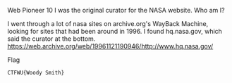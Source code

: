 Web Pioneer
10
I was the original curator for the NASA website. Who am I?

I went through a lot of nasa sites on archive.org's WayBack Machine, looking for sites that had been around in 1996. I found hq.nasa.gov, which said the curator at the bottom.
https://web.archive.org/web/19961121190946/http://www.hq.nasa.gov/

Flag
```
CTFWU{Woody Smith}
```